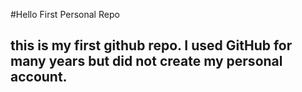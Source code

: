 #Hello First Personal Repo  
## this is my first github repo. I used GitHub for many years but did not create my personal account. 

